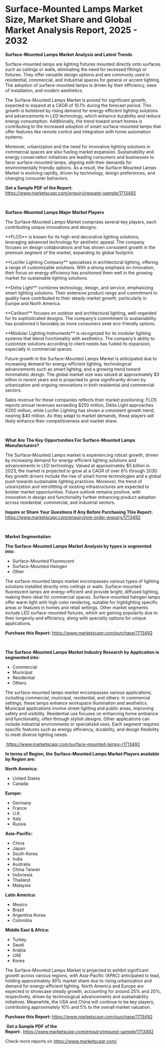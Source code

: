 <p><h1>Surface-Mounted Lamps Market Size, Market Share and Global Market Analysis Report, 2025 - 2032</h1></p><p><strong>Surface-Mounted Lamps Market Analysis and Latest Trends</strong></p>
<p><p>Surface-mounted lamps are lighting fixtures mounted directly onto surfaces such as ceilings or walls, eliminating the need for recessed fittings or fixtures. They offer versatile design options and are commonly used in residential, commercial, and industrial spaces for general or accent lighting. The adoption of surface-mounted lamps is driven by their efficiency, ease of installation, and modern aesthetics.</p><p>The Surface-Mounted Lamps Market is poised for significant growth, expected to expand at a CAGR of 10.1% during the forecast period. This growth is bolstered by rising demand for energy-efficient lighting solutions and advancements in LED technology, which enhance durability and reduce energy consumption. Additionally, the trend toward smart homes is contributing to the increased adoption of smart surface-mounted lamps that offer features like remote control and integration with home automation systems.</p><p>Moreover, urbanization and the need for innovative lighting solutions in commercial spaces are also fueling market expansion. Sustainability and energy conservation initiatives are leading consumers and businesses to favor surface-mounted lamps, aligning with their demands for environmentally friendly options. As a result, the Surface-Mounted Lamps Market is evolving rapidly, driven by technology, design preferences, and changing consumer behaviors.</p></p>
<p><strong>Get a Sample PDF of the Report:&nbsp;</strong> <a href="https://www.marketscagr.com/enquiry/request-sample/1713492?utm_campaign=2016&utm_medium=2&utm_source=Github&utm_content=ia&utm_term=11012025&utm_id=surface-mounted-lamps">https://www.marketscagr.com/enquiry/request-sample/1713492</a></p>
<p>&nbsp;</p>
<p><strong>Surface-Mounted Lamps Major Market Players</strong></p>
<p><p>The Surface-Mounted Lamps Market comprises several key players, each contributing unique innovations and designs. </p><p>**FLOS** is known for its high-end decorative lighting solutions, leveraging advanced technology for aesthetic appeal. The company focuses on design collaborations and has shown consistent growth in the premium segment of the market, expanding its global footprint.</p><p>**Lucifer Lighting Company** specializes in architectural lighting, offering a range of customizable solutions. With a strong emphasis on innovation, their focus on energy efficiency has positioned them well in the growing market for sustainable lighting solutions.</p><p>**Delta Light** combines technology, design, and service, emphasizing smart lighting solutions. Their extensive product range and commitment to quality have contributed to their steady market growth, particularly in Europe and North America.</p><p>**Cariboni** focuses on outdoor and architectural lighting, well-regarded for its sophisticated designs. The company’s commitment to sustainability has positioned it favorably as more consumers seek eco-friendly options.</p><p>**Modular Lighting Instruments** is recognized for its modular lighting systems that blend functionality with aesthetics. The company’s ability to customize solutions according to client needs has fueled its expansion, especially in commercial spaces.</p><p>Future growth in the Surface-Mounted Lamps Market is anticipated due to increasing demand for energy-efficient lighting, technological advancements such as smart lighting, and a growing trend toward minimalistic design. The global market size was valued at approximately $3 billion in recent years and is projected to grow significantly driven by urbanization and ongoing renovations in both residential and commercial sectors.</p><p>Sales revenue for these companies reflects their market positioning: FLOS reports annual revenues exceeding $250 million, Delta Light approaches €200 million, while Lucifer Lighting has shown a consistent growth trend, nearing $40 million. As they adapt to market demands, these players will likely enhance their competitiveness and market share.</p></p>
<p>&nbsp;</p>
<p><strong>What Are The Key Opportunities For Surface-Mounted Lamps Manufacturers?</strong></p>
<p><p>The Surface-Mounted Lamps market is experiencing robust growth, driven by increasing demand for energy-efficient lighting solutions and advancements in LED technology. Valued at approximately $5 billion in 2023, the market is projected to grow at a CAGR of over 6% through 2030. Key growth drivers include the rise of smart home technologies and a global push towards sustainable lighting practices. Moreover, the trend of urbanization and retrofitting of existing infrastructures are expected to bolster market opportunities. Future outlook remains positive, with innovation in design and functionality further enhancing product adoption across residential, commercial, and industrial sectors.</p></p>
<p><strong>Inquire or Share Your Questions If Any Before Purchasing This Report:</strong> <a href="https://www.marketscagr.com/enquiry/pre-order-enquiry/1713492?utm_campaign=2016&utm_medium=2&utm_source=Github&utm_content=ia&utm_term=11012025&utm_id=surface-mounted-lamps">https://www.marketscagr.com/enquiry/pre-order-enquiry/1713492</a></p>
<p>&nbsp;</p>
<p><strong>Market Segmentation</strong></p>
<p><strong>The Surface-Mounted Lamps Market Analysis by types is segmented into:</strong></p>
<p><ul><li>Surface-Mounted Fluorescent</li><li>Surface-Mounted Halogen</li><li>Other</li></ul></p>
<p><p>The surface-mounted lamps market encompasses various types of lighting solutions installed directly onto ceilings or walls. Surface-mounted fluorescent lamps are energy-efficient and provide bright, diffused lighting, making them ideal for commercial spaces. Surface-mounted halogen lamps offer warm light with high color rendering, suitable for highlighting specific areas or features in homes and retail settings. Other market segments include LED surface-mounted fixtures, which are gaining popularity due to their longevity and efficiency, along with specialty options for unique applications.</p></p>
<p><strong>Purchase this Report:&nbsp;</strong><a href="https://www.marketscagr.com/purchase/1713492?utm_campaign=2016&utm_medium=2&utm_source=Github&utm_content=ia&utm_term=11012025&utm_id=surface-mounted-lamps">https://www.marketscagr.com/purchase/1713492</a></p>
<p>&nbsp;</p>
<p><strong>The Surface-Mounted Lamps Market Industry Research by Application is segmented into:</strong></p>
<p><ul><li>Commercial</li><li>Municipal</li><li>Residential</li><li>Others</li></ul></p>
<p><p>The surface-mounted lamps market encompasses various applications, including commercial, municipal, residential, and others. In commercial settings, these lamps enhance workspace illumination and aesthetics. Municipal applications involve street lighting and public areas, improving safety and visibility. Residential use focuses on enhancing home ambiance and functionality, often through stylish designs. Other applications can include industrial environments or specialized uses. Each segment requires specific features such as energy efficiency, durability, and design flexibility to meet diverse lighting needs.</p></p>
<p><a href="https://www.marketscagr.com/surface-mounted-lamps-r1713492?utm_campaign=2016&utm_medium=2&utm_source=Github&utm_content=ia&utm_term=11012025&utm_id=surface-mounted-lamps">&nbsp;https://www.marketscagr.com/surface-mounted-lamps-r1713492</a></p>
<p><strong>In terms of Region, the Surface-Mounted Lamps Market Players available by Region are:</strong></p>
<p>
    <p> <strong> North America: </strong>
        <ul>
            <li>United States</li>
            <li>Canada</li>
        </ul>
        </p> 
    <p> <strong> Europe: </strong>
        <ul>
            <li>Germany</li>
            <li>France</li>
            <li>U.K.</li>
            <li>Italy</li>
            <li>Russia</li>
        </ul>
        </p> 
    <p> <strong> Asia-Pacific: </strong>
        <ul>
            <li>China</li>
            <li>Japan</li>
            <li>South Korea</li>
            <li>India</li>
            <li>Australia</li>
            <li>China Taiwan</li>
            <li>Indonesia</li>
            <li>Thailand</li>
            <li>Malaysia</li>
        </ul>
        </p> 
    <p> <strong> Latin America: </strong>
        <ul>
            <li>Mexico</li>
            <li>Brazil</li>
            <li>Argentina Korea</li>
            <li>Colombia</li>
        </ul>
        </p> 
    <p> <strong> Middle East & Africa: </strong>
        <ul>
            <li>Turkey</li>
            <li>Saudi</li>
            <li>Arabia</li>
            <li>UAE</li>
            <li>Korea</li>
        </ul>
    </p>
    </p>
<p><p>The Surface-Mounted Lamps Market is projected to exhibit significant growth across various regions, with Asia-Pacific (APAC) anticipated to lead, holding approximately 40% market share due to rising urbanization and demand for energy-efficient lighting. North America and Europe are expected to showcase steady growth, accounting for around 25% and 20%, respectively, driven by technological advancements and sustainability initiatives. Meanwhile, the USA and China will continue to be key players, contributing approximately 10% and 5% to the overall market valuation.</p></p>
<p><strong>Purchase this Report: </strong><a href="https://www.marketscagr.com/purchase/1713492?utm_campaign=2016&utm_medium=2&utm_source=Github&utm_content=ia&utm_term=11012025&utm_id=surface-mounted-lamps">https://www.marketscagr.com/purchase/1713492</a></p>
<p>&nbsp;<strong>Get a Sample PDF of the Report:&nbsp;&nbsp;</strong><a href="https://www.marketscagr.com/enquiry/request-sample/1713492?utm_campaign=2016&utm_medium=2&utm_source=Github&utm_content=ia&utm_term=11012025&utm_id=surface-mounted-lamps">https://www.marketscagr.com/enquiry/request-sample/1713492</a></p>
<p><strong></strong></p>
<p>Check more reports on <a href="https://www.marketscagr.com/?utm_campaign=2016&utm_medium=2&utm_source=Github&utm_content=ia&utm_term=11012025&utm_id=surface-mounted-lamps">https://www.marketscagr.com/</a></p>